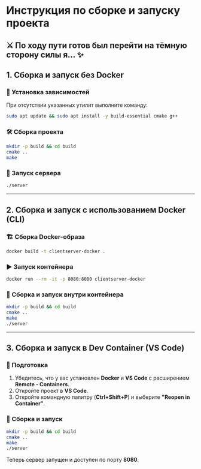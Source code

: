 # Инструкция по сборке и запуску проекта

## ⚔️ По ходу пути готов был перейти на тёмную сторону силы я... ✨

## 1. Сборка и запуск без Docker

### 📌 Установка зависимостей

При отсутствии указанных утилит выполните команду:
```sh
sudo apt update && sudo apt install -y build-essential cmake g++
```

### 🛠 Сборка проекта
```sh
mkdir -p build && cd build
cmake ..
make
```

### 🚀 Запуск сервера
```sh
./server
```

---

## 2. Сборка и запуск с использованием Docker (CLI)

### 🏗 Сборка Docker-образа
```sh
docker build -t clientserver-docker .
```

### ▶ Запуск контейнера
```sh
docker run --rm -it -p 8080:8080 clientserver-docker
```

### 🔧 Сборка и запуск внутри контейнера
```sh
mkdir -p build && cd build
cmake ..
make
./server
```

---

## 3. Сборка и запуск в Dev Container (VS Code)

### 🎯 Подготовка
1. Убедитесь, что у вас установлен **Docker** и **VS Code** с расширением **Remote - Containers**.
2. Откройте проект в **VS Code**.
3. Откройте командную палитру (**Ctrl+Shift+P**) и выберите **"Reopen in Container"**.

### 🔄 Сборка и запуск
```sh
mkdir -p build && cd build
cmake ..
make
./server
```

Теперь сервер запущен и доступен по порту **8080**.

